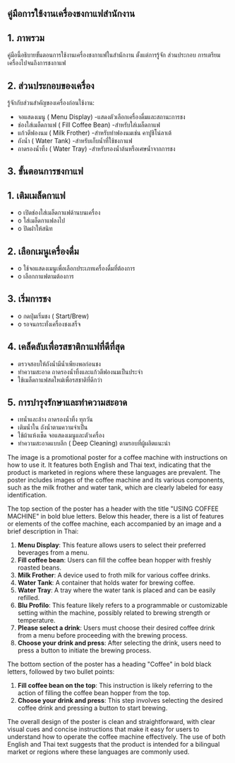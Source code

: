 ## คู่มือการใช้งานเครื่องชงกาแฟสำนักงาน

## 1. ภาพรวม

คู่มือนี้อธิบายขั้นตอนการใช้งานเครื่องชงกาแฟในสำนักงาน ตั้งแต่การรู้จัก ส่วนประกอบ การเตรียมเครื่องไปจนถึงการชงกาแฟ

## 2. ส่วนประกอบของเครื่อง

รู้จักกับส่วนสำคัญของเครื่องก่อนใช้งาน:

- จอแสดงเมนู ( Menu Display) -แสดงตัวเลือกเครื่องดื่มและสถานะการชง
- ช่องใส่เมล็ดกาแฟ ( Fill Coffee Bean) -สำหรับใส่เมล็ดกาแฟ
- แก้วตีฟองนม ( Milk Frother) -สำหรับทำฟองนมเช่น คาปูชิโน่ลาเต้
- ถังน้ำ ( Water Tank) -สำหรับเก็บน้ำที่ใช้ชงกาแฟ
- ถาดรองน้ำทิ้ง ( Water Tray) -สำหรับรองน้ำล้นหรือเศษน้ำจากการชง

## 3. ขั้นตอนการชงกาแฟ

## 1. เติมเมล็ดกาแฟ

- o เปิดช่องใส่เมล็ดกาแฟด้านบนเครื่อง
- o ใส่เมล็ดกาแฟลงไป
- o ปิดฝาให้สนิท

## 2. เลือกเมนูเครื่องดื่ม

- o ใช้จอแสดงเมนูเพื่อเลือกประเภทเครื่องดื่มที่ต้องการ
- o เลือกกาแฟตามต้องการ

## 3. เริ่มการชง

- o กดปุ่มเริ่มชง ( Start/Brew)
- o รอจนกระทั่งเครื่องชงเสร็จ

## 4. เคล็ดลับเพื่อรสชาติกาแฟที่ดีที่สุด

- ตรวจสอบให้ถังน้ำมีน้ำเพียงพอก่อนชง
- ทำความสะอาด ถาดรองน้ำทิ้งและแก้วตีฟองนมเป็นประจำ
- ใช้เมล็ดกาแฟสดใหม่เพื่อรสชาติที่ดีกว่า

## 5. การบำรุงรักษาและทำความสะอาด

- เทน้ำและล้าง ถาดรองน้ำทิ้ง ทุกวัน
- เติมน้ำใน ถังน้ำตามความจำเป็น
- ใช้ผ้าแห้งเช็ด จอแสดงเมนูและตัวเครื่อง
- ทำความสะอาดแบบลึก ( Deep Cleaning) ตามรอบที่ผู้ผลิตแนะนำ

<!-- image -->
The image is a promotional poster for a coffee machine with instructions on how to use it. It features both English and Thai text, indicating that the product is marketed in regions where these languages are prevalent. The poster includes images of the coffee machine and its various components, such as the milk frother and water tank, which are clearly labeled for easy identification.

The top section of the poster has a header with the title "USING COFFEE MACHINE" in bold blue letters. Below this header, there is a list of features or elements of the coffee machine, each accompanied by an image and a brief description in Thai:

1. **Menu Display**: This feature allows users to select their preferred beverages from a menu.
2. **Fill coffee bean**: Users can fill the coffee bean hopper with freshly roasted beans.
3. **Milk Frother**: A device used to froth milk for various coffee drinks.
4. **Water Tank**: A container that holds water for brewing coffee.
5. **Water Tray**: A tray where the water tank is placed and can be easily refilled.
6. **Blu Profilo**: This feature likely refers to a programmable or customizable setting within the machine, possibly related to brewing strength or temperature.
7. **Please select a drink**: Users must choose their desired coffee drink from a menu before proceeding with the brewing process.
8. **Choose your drink and press**: After selecting the drink, users need to press a button to initiate the brewing process.

The bottom section of the poster has a heading "Coffee" in bold black letters, followed by two bullet points:

1. **Fill coffee bean on the top**: This instruction is likely referring to the action of filling the coffee bean hopper from the top.
2. **Choose your drink and press**: This step involves selecting the desired coffee drink and pressing a button to start brewing.

The overall design of the poster is clean and straightforward, with clear visual cues and concise instructions that make it easy for users to understand how to operate the coffee machine effectively. The use of both English and Thai text suggests that the product is intended for a bilingual market or regions where these languages are commonly used.
<!-- image end -->